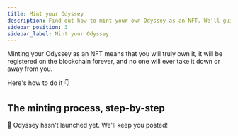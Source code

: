 ```yaml
---
title: Mint your Odyssey
description: Find out how to mint your own Odyssey as an NFT. We'll guide you step-by-step, so you can get the best out of your epic adventure!
sidebar_position: 3
sidebar_label: Mint your Odyssey
---
```

Minting your Odyssey as an NFT means that you will truly own it, it will be registered on the blockchain forever, and no one will ever take it down or away from you.

Here's how to do it 👇 
## The minting process, step-by-step
🚧 Odyssey hasn't launched yet. We'll keep you posted!